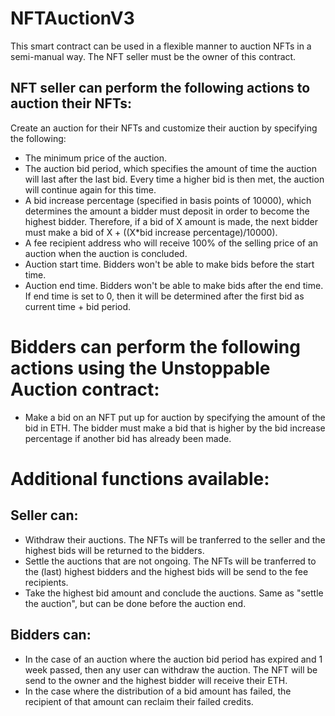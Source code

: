 # NFTAuctionV3

This smart contract can be used in a flexible manner to auction NFTs in a semi-manual way.
The NFT seller must be the owner of this contract.

## NFT seller can perform the following actions to auction their NFTs:

Create an auction for their NFTs and customize their auction by specifying the following:

- The minimum price of the auction.
- The auction bid period, which specifies the amount of time the auction will last after the last bid. Every time a higher bid is then met, the auction will continue again for this time.
- A bid increase percentage (specified in basis points of 10000), which determines the amount a bidder must deposit in order to become the highest bidder. Therefore, if a bid of X amount is made, the next bidder must make a bid of X + ((X*bid increase percentage)/10000).
- A fee recipient address who will receive 100% of the selling price of an auction when the auction is concluded.
- Auction start time. Bidders won't be able to make bids before the start time.
- Auction end time. Bidders won't be able to make bids after the end time. If end time is set to 0, then it will be determined after the first bid as current time + bid period.

# Bidders can perform the following actions using the Unstoppable Auction contract:

- Make a bid on an NFT put up for auction by specifying the amount of the bid in ETH. The bidder must make a bid that is higher by the bid increase percentage if another bid has already been made.

# Additional functions available:

## Seller can:

- Withdraw their auctions. The NFTs will be tranferred to the seller and the highest bids will be returned to the bidders.
- Settle the auctions that are not ongoing. The NFTs will be tranferred to the (last) highest bidders and the highest bids will be send to the fee recipients.
- Take the highest bid amount and conclude the auctions. Same as "settle the auction", but can be done before the auction end.

## Bidders can:

- In the case of an auction where the auction bid period has expired and 1 week passed, then any user can withdraw the auction. The NFT will be send to the owner and the highest bidder will receive their ETH.
- In the case where the distribution of a bid amount has failed, the recipient of that amount can reclaim their failed credits.
 